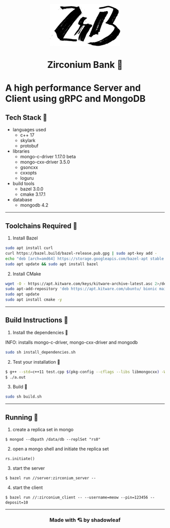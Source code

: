 <div align="center">
<img src="logo.png" >
</div>

<h1 align="center">Zirconium Bank 🤑</h1>

# A high performance Server and Client using gRPC and MongoDB


## Tech Stack 🧠

- languages used
    - c++ 17
    - skylark
    - protobuf
- libraries
    - mongo-c-driver 1.17.0 beta
    - mongo-cxx-driver 3.5.0
    - gsoncxx
    - cxxopts
    - loguru
- build tools
    - bazel 3.0.0
    - cmake 3.17.1
- database
    - mongodb 4.2

---

## Toolchains Required 🎈

1. Install Bazel

```bash
sudo apt install curl
curl https://bazel.build/bazel-release.pub.gpg | sudo apt-key add -
echo "deb [arch=amd64] https://storage.googleapis.com/bazel-apt stable jdk1.8" | sudo tee /etc/apt/sources.list.d/bazel.list
sudo apt update && sudo apt install bazel
```

2. Install CMake

```bash
wget -O - https://apt.kitware.com/keys/kitware-archive-latest.asc 2>/dev/null | sudo apt-key add -
sudo apt-add-repository 'deb https://apt.kitware.com/ubuntu/ bionic main'
sudo apt update
sudo apt install cmake -y
```

---

## Build Instructions 🔨

1. Install the dependencies 🍰

INFO: installs mongo-c-driver, mongo-cxx-driver and mongodb

```bash
sudo sh install_dependencies.sh
```

2. Test your installation 🧪

```bash
$ g++ --std=c++11 test.cpp $(pkg-config --cflags --libs libmongocxx) -Wl,-rpath,/usr/local/lib
$ ./a.out
```

3. Build 🚀

```bash
sudo sh build.sh
```

---

## Running 🎯

1. create a replica set in mongo

```shell
$ mongod --dbpath /data/db --replSet "rs0"
```

2. open a mongo shell and initiate the replica set
```
rs.initiate()
```

3. start the server
```shell
$ bazel run //server:zirconium_server --       
```


4. start the client

```shell
$ bazel run //:zirconium_client -- --username=meow --pin=123456 --deposit=10
```

----

<h3 align="center">Made with 💘 by shadowleaf</h3>
